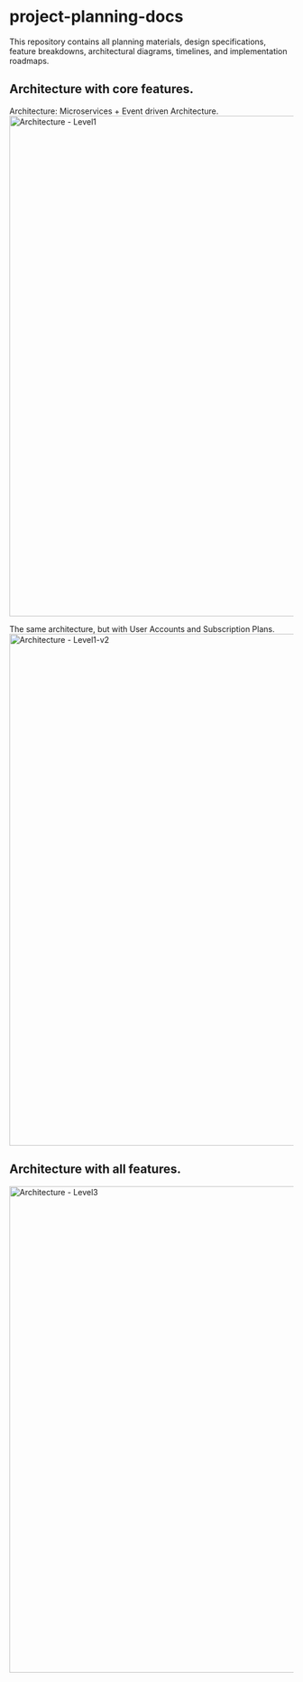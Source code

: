 # project-planning-docs
This repository contains all planning materials, design specifications, feature breakdowns, architectural diagrams, timelines, and implementation roadmaps.

## Architecture with core features.
Architecture: Microservices + Event driven Architecture.
<img width="1266" height="887" alt="Architecture - Level1" src="https://github.com/user-attachments/assets/4eee43ff-c6e2-4891-8ee2-24a509688c86" />

The same architecture, but with User Accounts and Subscription Plans.
<img width="1709" height="907" alt="Architecture - Level1-v2" src="https://github.com/user-attachments/assets/d2577fd1-af86-45f4-a813-655a28626625" />

## Architecture with all features.
<img width="1913" height="862" alt="Architecture - Level3" src="https://github.com/user-attachments/assets/a8a7e7f5-216b-4a7e-a728-2e4e833598b1" />
